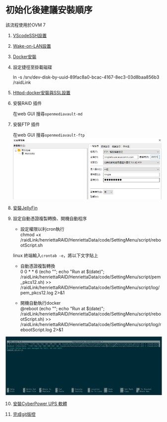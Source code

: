 # 初始化後建議安裝順序
該流程使用於OVM 7  
1. [VScodeSSH設置](VScodeSSH.md)
2. [Wake-on-LAN設置](Wake-on-LAN.md)
3. [Docker安裝](Docker_install.md)
4. 設定捷徑至掛載磁碟  

    ln -s /srv/dev-disk-by-uuid-89fac8a0-bcac-4167-8ec3-03d8baa856b3 /raidLink

5. [Httpd-docker安裝與SSL設置](Httpd_install.md)

6. 安裝RAID 插件

    在web GUI 搜尋`openmediavault-md`

7. 安裝FTP 插件

    在web GUI 搜尋`openmediavault-ftp`  
    ![alt text](./images/image9.png)

8. [安裝JellyFin](Jellyfin_install.md)
9. 設定自動憑證複製轉換、開機自動程序  
    - 設定權限以利cron執行  
    chmod +x  /raidLink/henriettaRAID/HenriettaData/code/SettingMenu/script/rebootScript.sh

    linux 終端輸入`crontab -e`，將以下文字貼上  
    - 自動憑證複製轉換  
    0 0 * * 6 (echo ""; echo "Run at $(date)"; /raidLink/henriettaRAID/HenriettaData/code/SettingMenu/script/pem_pkcs12.sh) >> /raidLink/henriettaRAID/HenriettaData/code/SettingMenu/script/log/pem_pkcs12.log 2>&1

    - 開機自動執行docker  
    @reboot (echo ""; echo "Run at $(date)"; /raidLink/henriettaRAID/HenriettaData/code/SettingMenu/script/rebootScript.sh) >> /raidLink/henriettaRAID/HenriettaData/code/SettingMenu/script/log/rebootScript.log 2>&1

![alt text](./images/image11.png)

10. [安裝CyberPower UPS 軟體](CyberPower.md)

11. [完成git版控](git_command.md)
